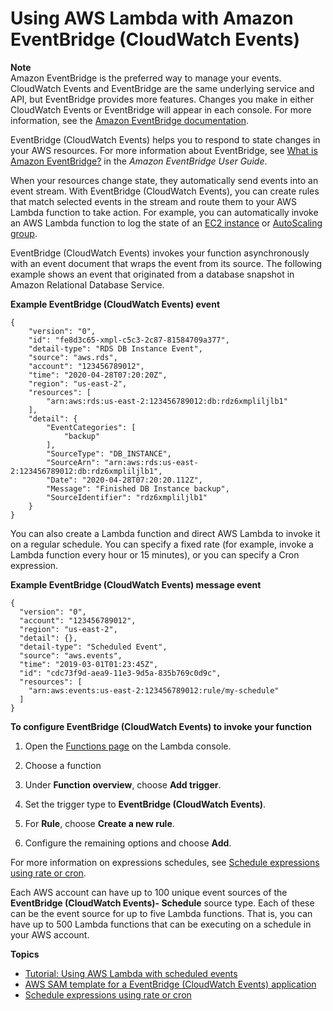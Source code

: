 # Using AWS Lambda with Amazon EventBridge \(CloudWatch Events\)<a name="services-cloudwatchevents"></a>

**Note**  
Amazon EventBridge is the preferred way to manage your events\. CloudWatch Events and EventBridge are the same underlying service and API, but EventBridge provides more features\. Changes you make in either CloudWatch Events or EventBridge will appear in each console\. For more information, see the [Amazon EventBridge documentation](https://docs.aws.amazon.com/eventbridge/index.html)\.

EventBridge \(CloudWatch Events\) helps you to respond to state changes in your AWS resources\. For more information about EventBridge, see [What is Amazon EventBridge?](https://docs.aws.amazon.com/eventbridge/latest/userguide/eb-what-is.html) in the *Amazon EventBridge User Guide*\.

When your resources change state, they automatically send events into an event stream\. With EventBridge \(CloudWatch Events\), you can create rules that match selected events in the stream and route them to your AWS Lambda function to take action\. For example, you can automatically invoke an AWS Lambda function to log the state of an [EC2 instance](https://docs.aws.amazon.com/AmazonCloudWatch/latest/DeveloperGuide/LogEC2InstanceState.html) or [AutoScaling group](https://docs.aws.amazon.com/AmazonCloudWatch/latest/DeveloperGuide/LogASGroupState.html)\.

EventBridge \(CloudWatch Events\) invokes your function asynchronously with an event document that wraps the event from its source\. The following example shows an event that originated from a database snapshot in Amazon Relational Database Service\.

**Example EventBridge \(CloudWatch Events\) event**  

```
{
    "version": "0",
    "id": "fe8d3c65-xmpl-c5c3-2c87-81584709a377",
    "detail-type": "RDS DB Instance Event",
    "source": "aws.rds",
    "account": "123456789012",
    "time": "2020-04-28T07:20:20Z",
    "region": "us-east-2",
    "resources": [
        "arn:aws:rds:us-east-2:123456789012:db:rdz6xmpliljlb1"
    ],
    "detail": {
        "EventCategories": [
            "backup"
        ],
        "SourceType": "DB_INSTANCE",
        "SourceArn": "arn:aws:rds:us-east-2:123456789012:db:rdz6xmpliljlb1",
        "Date": "2020-04-28T07:20:20.112Z",
        "Message": "Finished DB Instance backup",
        "SourceIdentifier": "rdz6xmpliljlb1"
    }
}
```

You can also create a Lambda function and direct AWS Lambda to invoke it on a regular schedule\. You can specify a fixed rate \(for example, invoke a Lambda function every hour or 15 minutes\), or you can specify a Cron expression\.

**Example EventBridge \(CloudWatch Events\) message event**  

```
{
  "version": "0",
  "account": "123456789012",
  "region": "us-east-2",
  "detail": {},
  "detail-type": "Scheduled Event",
  "source": "aws.events",
  "time": "2019-03-01T01:23:45Z",
  "id": "cdc73f9d-aea9-11e3-9d5a-835b769c0d9c",
  "resources": [
    "arn:aws:events:us-east-2:123456789012:rule/my-schedule"
  ]
}
```

**To configure EventBridge \(CloudWatch Events\) to invoke your function**

1. Open the [Functions page](https://console.aws.amazon.com/lambda/home#/functions) on the Lambda console\.

1. Choose a function

1. Under **Function overview**, choose **Add trigger**\.

1. Set the trigger type to **EventBridge \(CloudWatch Events\)**\.

1. For **Rule**, choose **Create a new rule**\.

1. Configure the remaining options and choose **Add**\.

For more information on expressions schedules, see [Schedule expressions using rate or cron](services-cloudwatchevents-expressions.md)\.

Each AWS account can have up to 100 unique event sources of the **EventBridge \(CloudWatch Events\)\- Schedule** source type\. Each of these can be the event source for up to five Lambda functions\. That is, you can have up to 500 Lambda functions that can be executing on a schedule in your AWS account\.

**Topics**
+ [Tutorial: Using AWS Lambda with scheduled events](services-cloudwatchevents-tutorial.md)
+ [AWS SAM template for a EventBridge \(CloudWatch Events\) application](with-scheduledevents-example-use-app-spec.md)
+ [Schedule expressions using rate or cron](services-cloudwatchevents-expressions.md)